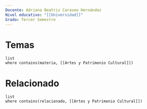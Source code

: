 ```yaml
---
Docente: Adriana Beatriz Caraveo Hernández
Nivel educativo: "[[Universidad]]"
Grado: Tercer Semestre
---
```

# Temas 
```dataview
list
where contains(materia, [[Artes y Patrimonio Cultural]])
```
# Relacionado 
```dataview
list 
where contains(relacionado, [[Artes y Patrimonio Cultural]])
```
